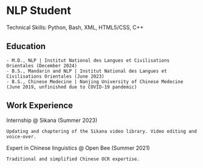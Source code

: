 # NLP Student  
Technical Skills: Python, Bash, XML, HTML5/CSS, C++  
## Education

    - M.D., NLP | Institut National des Langues et Civilisations Orientales (December 2024)
    - B.S., Mandarin and NLP | Institut National des Langues et Civilisations Orientales (June 2023)
    - B.S., Chinese Medecine | Nanjing University of Chinese Medecine (June 2019, unfinished due to COVID-19 pandemic)

## Work Experience

Internship @ Sikana (Summer 2023)

    Updating and chaptering of the Sikana video library. Video editing and voice-over.

Expert in Chinese linguistics @ Open Bee (Summer 2021)

    Traditional and simplified Chinese OCR expertise.
